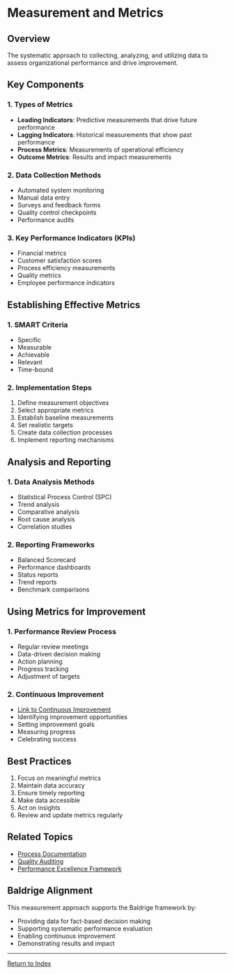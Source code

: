 # Measurement and Metrics

## Overview
The systematic approach to collecting, analyzing, and utilizing data to assess organizational performance and drive improvement.

## Key Components

### 1. Types of Metrics
- **Leading Indicators**: Predictive measurements that drive future performance
- **Lagging Indicators**: Historical measurements that show past performance
- **Process Metrics**: Measurements of operational efficiency
- **Outcome Metrics**: Results and impact measurements

### 2. Data Collection Methods
- Automated system monitoring
- Manual data entry
- Surveys and feedback forms
- Quality control checkpoints
- Performance audits

### 3. Key Performance Indicators (KPIs)
- Financial metrics
- Customer satisfaction scores
- Process efficiency measurements
- Quality metrics
- Employee performance indicators

## Establishing Effective Metrics

### 1. SMART Criteria
- Specific
- Measurable
- Achievable
- Relevant
- Time-bound

### 2. Implementation Steps
1. Define measurement objectives
2. Select appropriate metrics
3. Establish baseline measurements
4. Set realistic targets
5. Create data collection processes
6. Implement reporting mechanisms

## Analysis and Reporting

### 1. Data Analysis Methods
- Statistical Process Control (SPC)
- Trend analysis
- Comparative analysis
- Root cause analysis
- Correlation studies

### 2. Reporting Frameworks
- Balanced Scorecard
- Performance dashboards
- Status reports
- Trend reports
- Benchmark comparisons

## Using Metrics for Improvement

### 1. Performance Review Process
- Regular review meetings
- Data-driven decision making
- Action planning
- Progress tracking
- Adjustment of targets

### 2. Continuous Improvement
- [Link to Continuous Improvement](continuous-improvement.md)
- Identifying improvement opportunities
- Setting improvement goals
- Measuring progress
- Celebrating success

## Best Practices

1. Focus on meaningful metrics
2. Maintain data accuracy
3. Ensure timely reporting
4. Make data accessible
5. Act on insights
6. Review and update metrics regularly

## Related Topics
- [Process Documentation](process-documentation.md)
- [Quality Auditing](quality-auditing.md)
- [Performance Excellence Framework](performance-excellence.md)

## Baldrige Alignment
This measurement approach supports the Baldrige framework by:
- Providing data for fact-based decision making
- Supporting systematic performance evaluation
- Enabling continuous improvement
- Demonstrating results and impact

---
[Return to Index](SUMMARY.md)
